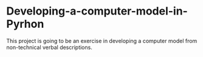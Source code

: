 # Developing-a-computer-model-in-Pyrhon
This project is going to be an exercise in developing a computer model from non-technical verbal descriptions.
